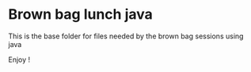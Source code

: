 Brown bag lunch java
=====================

This is the base folder for files needed by the brown bag sessions using java

Enjoy !
